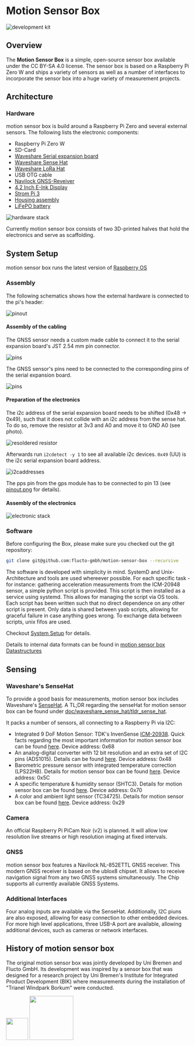 # Motion Sensor Box

![development kit](msb_mk10.jpg)

## Overview

The __Motion Sensor Box__ is a simple, open-source sensor box available under the CC BY-SA 4.0 license. The sensor box is based on a Raspberry Pi Zero W and ships a variety of sensors as well as a number of interfaces to incorporate the sensor box into a huge variety of measurement projects. 

## Architecture

### Hardware
motion sensor box is build around a Raspberry Pi Zero and several external sensors. The following lists the electronic components:

- Raspberry Pi Zero W
- SD-Card
- [Waveshare Serial expansion board](doc/waveshare_serial_expansion/tldr_serial_expansion.md)
- [Waveshare Sense Hat](doc/waveshare_sense_hat/tldr_sense_hat.md)
- [Waveshare LoRa Hat](doc/waveshare_lora_hat/tldr_lora_hat.md)
- USB OTG cable
- [Navilock GNSS-Reveiver](doc/Navilock_GNSS/tldr_navilock_gnss.md)
- [4.2 Inch E-Ink Display](doc/waveshare_e-ink_display/tldr_eink_display.md)
- [Strom Pi 3](doc/strompi3/tldr_strompi.md)
- [Housing assembly](doc/housing/README_HOUSING.md)
- [LiFePO battery](doc/battery/README_BATTERY.md)

![hardware stack](hardwarestack.jpeg)

Currently motion sensor box consists of two 3D-printed halves that hold the electronics and serve as scaffolding.
 
## System Setup

motion sensor box runs the latest version of [Raspberry OS](https://www.raspberrypi.org/software/)

### Assembly

The following schematics shows how the external hardware is connected to the pi's header:

![pinout](doc/YASB_pinout.png)

#### Assembly of the cabling

The GNSS sensor needs a custom made cable to connect it to the serial expansion board's JST 2.54 mm pin connector. 

![pins](doc/NAVILOCK_GNSS/pins.png)

The GNSS sensor's pins need to be connected to the corresponding pins of the serial expansion board.

![pins](doc/waveshare_serial_expansion/serial_expansion_hat.jpg)

#### Preparation of the electronics

The i2c address of the serial expansion board needs to be shifted (0x48 -> 0x49), such that it does not collide with an i2c address from the sense hat. To do so, remove the resistor at 3v3 and A0 and move it to GND A0 (see photo).

![resoldered resistor](doc/waveshare_serial_expansion/address_resistor.jpg)

Afterwards run `i2cdetect -y 1` to see all available i2c devices. `0x49` (UU) is the i2c serial expansion board address. 

![i2caddresses](doc/i2c_addresses.png)

The pps pin from the gps module has to be connected to pin 13 (see [pinout.png](./YASB_pinout.png) for details).

#### Assembly of the electronics

![electronic stack](doc/electronic_stack.png)

### Software

Before configuring the Box, please make sure you checked out the git repository:

```bash
git clone git@github.com:flucto-gmbh/motion-sensor-box --recursive
```

The software is developed with simplicity in mind. SystemD and Unix-Architecture and tools are used whereever possible. For each specific task - for instance: gathering acceleration measurements from the ICM-20948 sensor, a simple python script is provided. This script is then installed as a service using systemd. This allows for managing the script via OS tools. 
Each script has been written such that no direct dependence on any other script is present. Only data is shared between yasb scripts, allowing for graceful failure in case anything goes wrong. 
To exchange data between scripts, unix fifos are used.

Checkout [System Setup](doc/system-setup.md) for details.

Details to internal data formats can be found in [motion sensor box Datastructures](doc/yasb-data.md)

## Sensing

### Waveshare's SenseHat

To provide a good basis for measurements, motion sensor box includes Waveshare's [SenseHat](https://www.waveshare.com/wiki/Sense_HAT_(B)).
A TL;DR regarding the senseHat for motion sensor box can be found under [doc/waveshare_sense_hat/tldr_sense_hat](doc/waveshare_sense_hat/tldr_sense_hat.md).

It packs a number of sensors, all connecting to a Raspberry Pi via I2C: 
- Integrated 9 DoF Motion Sensor: TDK's InvenSense [ICM-20938](https://invensense.tdk.com/products/motion-tracking/9-axis/icm-20948/). Quick facts regarding the most important information for motion sensor box can be found [here](doc/waveshare_sense_hat/ICM-20948.md). Device address: 0x68
- An analog-digital converter with 12 bit resolution and an extra set of I2C pins (ADS1015). Details can be found [here](doc/waveshare_sense_hat/ADS2015.md). Device address: 0x48
- Barometric pressure sensor with integrated temperature correction (LPS22HB). Details for motion sensor box can be found [here](doc/waveshare_sense_hat/LPS22HB.md). Device address: 0x5C
- A specific temperature & humidity sensor (SHTC3). Details for motion sensor box can be found [here](doc/waveshare_sense_hat/SHTC3.md). Device address: 0x70
- A color and ambient light sensor (TC34725). Details for motion sensor box can be found [here](doc/waveshare_sense_hat/TC34725.md). Device address: 0x29

### Camera

An official Raspberry Pi PiCam Noir (v2) is planned. It will allow low resolution live streams or high resolution imaging at fixed intervals. 

### GNSS

motion sensor box features a Navilock NL-852ETTL GNSS receiver. This modern GNSS receiver is based on the ublox8 chipset. It allows to receive navigation signal from any two GNSS systems simultaneously. The Chip supports all currently available GNSS Systems. 

### Additional Interfaces

Four analog inputs are available via the SenseHat. Additionally, I2C piuns are also exposed, allowing for easy connection to other embedded devices. For more high level applications, three USB-A port are available, allowing additional devices, such as cameras or network interfaces. 

## History of motion sensor box

The original motion sensor box was jointly developed by Uni Bremen and Flucto GmbH. 
Its development was inspired by a sensor box that was designed for a research project by Uni Bremen's Institute for Integrated Product Development (BIK) where measurements during the installation of "Trianel Windpark Borkum" were conducted.

<img src="doc/UHB_Logo_Englisch_Web_RGB.png" height="60">
<img src="doc/flucto_logo_cropped.png" height="120">
